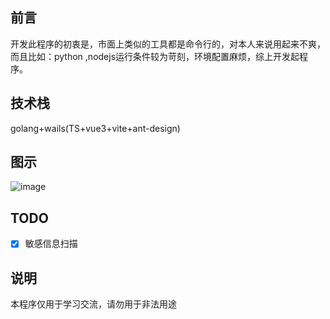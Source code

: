 ## 前言
开发此程序的初衷是，市面上类似的工具都是命令行的，对本人来说用起来不爽，而且比如：python ,nodejs运行条件较为苛刻，环境配置麻烦，综上开发起程序。

## 技术栈
golang+wails(TS+vue3+vite+ant-design)

## 图示
![image](https://user-images.githubusercontent.com/53891640/211708856-753a15bc-dc01-4536-821b-8c8dc6341c0a.png)


## TODO
- [x] 敏感信息扫描

## 说明
本程序仅用于学习交流，请勿用于非法用途